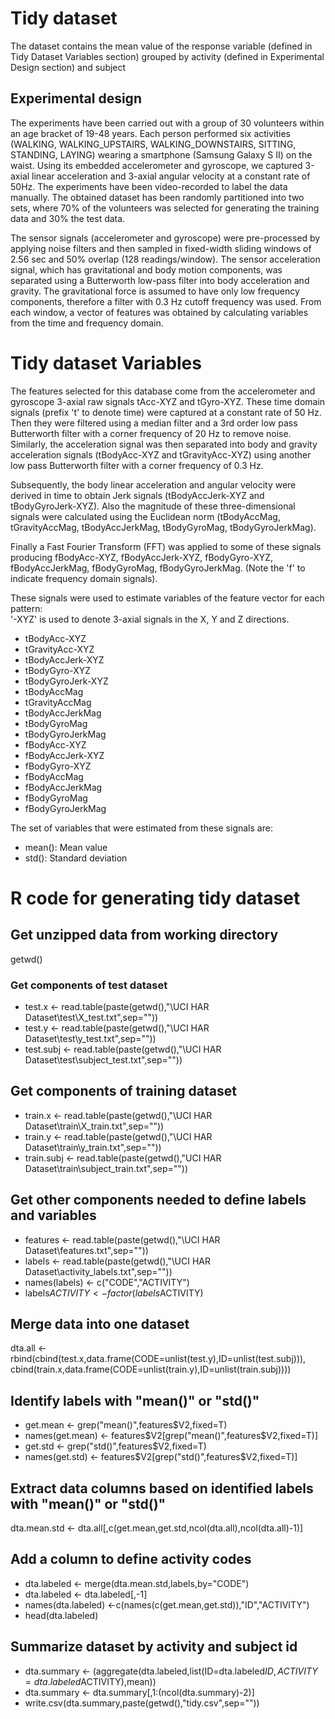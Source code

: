 #  Tidy dataset
The dataset contains the mean value of the response variable (defined in Tidy Dataset Variables section) grouped by activity (defined in Experimental Design section) and subject

##  Experimental design
The experiments have been carried out with a group of 30 volunteers within an age bracket of 19-48 years. Each person performed six activities (WALKING, WALKING_UPSTAIRS, WALKING_DOWNSTAIRS, SITTING, STANDING, LAYING) wearing a smartphone (Samsung Galaxy S II) on the waist. Using its embedded accelerometer and gyroscope, we captured 3-axial linear acceleration and 3-axial angular velocity at a constant rate of 50Hz. The experiments have been video-recorded to label the data manually. The obtained dataset has been randomly partitioned into two sets, where 70% of the volunteers was selected for generating the training data and 30% the test data. 

The sensor signals (accelerometer and gyroscope) were pre-processed by applying noise filters and then sampled in fixed-width sliding windows of 2.56 sec and 50% overlap (128 readings/window). The sensor acceleration signal, which has gravitational and body motion components, was separated using a Butterworth low-pass filter into body acceleration and gravity. The gravitational force is assumed to have only low frequency components, therefore a filter with 0.3 Hz cutoff frequency was used. From each window, a vector of features was obtained by calculating variables from the time and frequency domain.

#  Tidy dataset Variables

The features selected for this database come from the accelerometer and gyroscope 3-axial raw signals tAcc-XYZ and tGyro-XYZ. These time domain signals (prefix 't' to denote time) were captured at a constant rate of 50 Hz. Then they were filtered using a median filter and a 3rd order low pass Butterworth filter with a corner frequency of 20 Hz to remove noise. Similarly, the acceleration signal was then separated into body and gravity acceleration signals (tBodyAcc-XYZ and tGravityAcc-XYZ) using another low pass Butterworth filter with a corner frequency of 0.3 Hz. 

Subsequently, the body linear acceleration and angular velocity were derived in time to obtain Jerk signals (tBodyAccJerk-XYZ and tBodyGyroJerk-XYZ). Also the magnitude of these three-dimensional signals were calculated using the Euclidean norm (tBodyAccMag, tGravityAccMag, tBodyAccJerkMag, tBodyGyroMag, tBodyGyroJerkMag). 

Finally a Fast Fourier Transform (FFT) was applied to some of these signals producing fBodyAcc-XYZ, fBodyAccJerk-XYZ, fBodyGyro-XYZ, fBodyAccJerkMag, fBodyGyroMag, fBodyGyroJerkMag. (Note the 'f' to indicate frequency domain signals). 

These signals were used to estimate variables of the feature vector for each pattern:  
'-XYZ' is used to denote 3-axial signals in the X, Y and Z directions.

* tBodyAcc-XYZ
* tGravityAcc-XYZ
* tBodyAccJerk-XYZ
* tBodyGyro-XYZ
* tBodyGyroJerk-XYZ
* tBodyAccMag
* tGravityAccMag
* tBodyAccJerkMag
* tBodyGyroMag
* tBodyGyroJerkMag
* fBodyAcc-XYZ
* fBodyAccJerk-XYZ
* fBodyGyro-XYZ
* fBodyAccMag
* fBodyAccJerkMag
* fBodyGyroMag
* fBodyGyroJerkMag

The set of variables that were estimated from these signals are: 

* mean(): Mean value
* std(): Standard deviation

#  R code for generating tidy dataset
##  Get unzipped data from working directory
getwd()

### Get components of test dataset
* test.x <- read.table(paste(getwd(),"\\UCI HAR Dataset\\test\\X_test.txt",sep=""))
* test.y <- read.table(paste(getwd(),"\\UCI HAR Dataset\\test\\y_test.txt",sep=""))
* test.subj <- read.table(paste(getwd(),"\\UCI HAR Dataset\\test\\subject_test.txt",sep=""))

## Get components of training dataset
* train.x <- read.table(paste(getwd(),"\\UCI HAR Dataset\\train\\X_train.txt",sep=""))
* train.y <- read.table(paste(getwd(),"\\UCI HAR Dataset\\train\\y_train.txt",sep=""))
* train.subj <- read.table(paste(getwd(),"UCI HAR Dataset\\train\\subject_train.txt",sep=""))

## Get other components needed to define labels and variables
* features <- read.table(paste(getwd(),"\\UCI HAR Dataset\\features.txt",sep=""))
* labels <- read.table(paste(getwd(),"\\UCI HAR Dataset\\activity_labels.txt",sep=""))
* names(labels) <- c("CODE","ACTIVITY")
* labels$ACTIVITY <- factor(labels$ACTIVITY)

## Merge data into one dataset
dta.all <- rbind(cbind(test.x,data.frame(CODE=unlist(test.y),ID=unlist(test.subj))),
                 cbind(train.x,data.frame(CODE=unlist(train.y),ID=unlist(train.subj)))) 

## Identify labels with "mean()" or "std()"
* get.mean <- grep("mean()",features$V2,fixed=T)
* names(get.mean) <- features$V2[grep("mean()",features$V2,fixed=T)]
* get.std <- grep("std()",features$V2,fixed=T)
* names(get.std) <- features$V2[grep("std()",features$V2,fixed=T)]

## Extract data columns based on identified labels with "mean()" or "std()"
dta.mean.std <- dta.all[,c(get.mean,get.std,ncol(dta.all),ncol(dta.all)-1)]

##  Add a column to define activity codes
* dta.labeled <- merge(dta.mean.std,labels,by="CODE")
* dta.labeled <- dta.labeled[,-1]
* names(dta.labeled) <-c(names(c(get.mean,get.std)),"ID","ACTIVITY")
* head(dta.labeled)

##  Summarize dataset by activity and subject id
* dta.summary <- (aggregate(dta.labeled,list(ID=dta.labeled$ID,ACTIVITY=dta.labeled$ACTIVITY),mean))
* dta.summary <- dta.summary[,1:(ncol(dta.summary)-2)]
* write.csv(dta.summary,paste(getwd(),"tidy.csv",sep=""))
